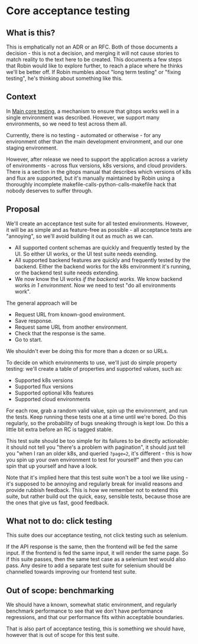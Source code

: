 # Core acceptance testing

## What is this?

This is emphatically not an ADR or an RFC. Both of those documents a
decision - this is not a decision, and merging it will not cause
stories to match reality to the text here to be created. This
documents a few steps that Robin would like to explore further, to
reach a place where he thinks we'll be better off. If Robin mumbles
about "long term testing" or "fixing testing", he's thinking about
something like this.

## Context

In [Main core testing](./main-core-testing.md), a mechanism to ensure
that gitops works well in a single environment was described. However,
we support many environments, so we need to test across them all.

Currently, there is no testing - automated or otherwise - for any
environment other than the main development environment, and our one
staging environment.

However, after release we need to support the application across a
variety of environments - across flux versions, k8s versions, and
cloud providers. There is a section in the gitops manual that
describes which versions of k8s and flux are supported, but it's
manually maintained by Robin using a thoroughly incomplete
makefile-calls-python-calls-makefile hack that nobody deserves to
suffer through.

## Proposal

We'll create an acceptance test suite for all tested
environments. However, it will be as simple and as feature-free as
possible - all acceptance tests are "annoying", so we'll avoid
building it out as much as we can.

 * All supported content schemas are quickly and frequently tested by
   the UI. So either UI works, or the UI test suite needs exending.
 * All supported backend features are quickly and frequently tested by
   the backend. Either the backend works for the k8s environment it's
   running, or the backend test suite needs extending.
 * We now know the UI works _if the backend works_. We know backend
   works _in 1 environment_. Now we need to test "do all environments
   work".

The general approach will be

 * Request URL from known-good environment.
 * Save response.
 * Request same URL from another environment.
 * Check that the response is the same.
 * Go to start.

We shouldn't ever be doing this for more than a dozen or so URLs.

To decide on which environments to use, we'll just do simple property
testing: we'll create a table of properties and supported values, such as:

 * Supported k8s versions
 * Supported flux versions
 * Supported optional k8s features
 * Supported cloud environments

For each row, grab a random valid value, spin up the environment, and
run the tests. Keep running these tests one at a time until we're
bored. Do this regularly, so the probability of bugs sneaking through
is kept low. Do this a little bit extra before an RC is tagged stable.

This test suite should be too simple for its failures to be directly
actionable: it should not tell you "there's a problem with
pagination", it should just tell you "when I ran an older k8s, and
queried `?page=2`, it's different - this is how you spin up your own
environment to test for yourself" and then you can spin that up
yourself and have a look.

Note that it's implied here that this test suite won't be a tool we
like using - it's supposed to be annoying and regularly break for
invalid reasons and provide rubbish feedback. This is how we remember
not to extend this suite, but rather build out the quick, easy,
sensible tests, because those are the ones that give us fast, good
feedback.

## What not to do: click testing

This suite does our acceptance testing, not click testing such as
selenium.

If the API response is the same, then the frontend will be fed the
same input. If the frontend is fed the same input, it will render the
same page. So if this suite passes, then the same test case as a
selenium test would also pass. Any desire to add a separate test suite
for selenium should be channelled towards improving our frontend test
suite.

## Out of scope: benchmarking

We should have a known, somewhat static environment, and regularly
benchmark performance to see that we don't have performance
regressions, and that our performance fits within acceptable
boundaries.

That is also part of acceptance testing, this is something we should
have, however that is out of scope for this test suite.
